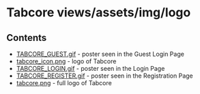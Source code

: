 # Tabcore views/assets/img/logo

## Contents

- [TABCORE_GUEST.gif](https://github.com/ccapdev1920T2/s11g5/blob/master/views/assets/img/logo/TABCORE_GUEST.gif) - poster seen in the Guest Login Page
- [tabcore_icon.png](https://github.com/ccapdev1920T2/s11g5/blob/master/views/assets/img/logo/tabcore_icon.png) - logo of Tabcore
- [TABCORE_LOGIN.gif](https://github.com/ccapdev1920T2/s11g5/blob/master/views/assets/img/logo/TABCORE_LOGIN.gif) - poster seen in the Login Page
- [TABCORE_REGISTER.gif](https://github.com/ccapdev1920T2/s11g5/blob/master/views/assets/img/logo/TABCORE_REGISTER.gif) - poster seen in the Registration Page
- [tabcore.png](https://github.com/ccapdev1920T2/s11g5/blob/master/views/assets/img/logo/tabcore.png) - full logo of Tabcore

